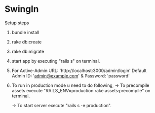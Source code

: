 SwingIn
=======

Setup steps

1) bundle install

2) rake db:create

3) rake db:migrate

4) start app by executing "rails s" on terminal.

5) For Active-Admin URL: 'http://localhost:3000/admin/login'
   Default Admin ID: 'admin@example.com' & Password: 'password'

6) To run in production mode u need to do following,
    -> To precompile assets execute "RAILS_ENV=production rake assets:precompile" on terminal.

    -> To start server execute "rails s -e production".

